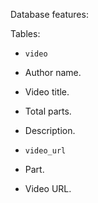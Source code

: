 Database features:

Tables:

* `video`
 * Author name.
 * Video title.
 * Total parts.
 * Description.

* `video_url`
 * Part.
 * Video URL.

